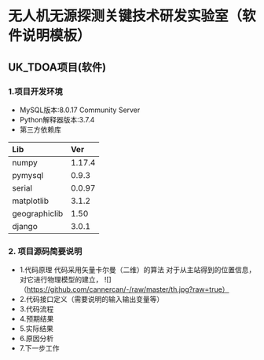 # 无人机无源探测关键技术研发实验室（软件说明模板）
## UK_TDOA项目(软件)

### 1.项目开发环境

- MySQL版本:8.0.17 Community Server
- Python解释器版本:3.7.4
- 第三方依赖库

|Lib            |Ver    |
|:----          |:----  |
|numpy          |1.17.4 |
|pymysql        |0.9.3  |
|serial         |0.0.97 |
|matplotlib     |3.1.2  |
|geographiclib  |1.50   |
|django         |3.0.1  |

### 2. 项目源码简要说明
- 1.代码原理
  代码采用矢量卡尔曼（二维）的算法
  对于从主站得到的位置信息，对它进行物理模型的建立，
  ![]（https://github.com/cannercan/-/raw/master/th.jpg?raw=true）
- 2.代码接口定义（需要说明的输入输出变量等）
- 3.代码流程
- 4.预期结果
- 5.实际结果
- 6.原因分析
- 7.下一步工作